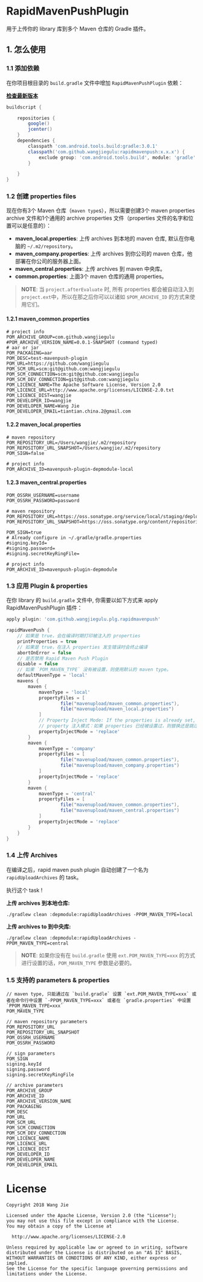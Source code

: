# RapidMavenPushPlugin

用于上传你的 library 库到多个 Maven 仓库的 Gradle 插件。

## 1. 怎么使用

### 1.1 添加依赖

在你项目根目录的 `build.gradle` 文件中增加 `RapidMavenPushPlugin` 依赖：

**[检查最新版本](http://search.maven.org/#search%7Cga%7C1%7Crapidmavenpush)**

```gradle
buildscript {

    repositories {
        google()
        jcenter()
    }
    dependencies {
        classpath 'com.android.tools.build:gradle:3.0.1'
        classpath('com.github.wangjiegulu:rapidmavenpush:x.x.x') {
            exclude group: 'com.android.tools.build', module: 'gradle'
        }

    }
}
```

### 1.2 创建 properties files

现在你有3个 Maven 仓库（`maven type`s），所以需要创建3个 maven properties archive 文件和1个通用的 archive properties 文件（properties 文件的名字和位置可以是任意的）：

- **maven_local.properties**: 上传 archives 到本地的 maven 仓库, 默认在你电脑的 `~/.m2/repository`。
- **maven_company.properties**: 上传 archives 到你公司的 maven 仓库，他部署在你公司的服务器上面。
- **maven_central.properties**: 上传 archives 到 maven 中央库。
- **common.properties**: 上面3个 maven 仓库的通用 properties。

> **NOTE**: 当 `project.afterEvaluate` 时, 所有 properties 都会被自动注入到 `project.ext`中，所以在那之后你可以以诸如 `$POM_ARCHIVE_ID` 的方式来使用它们。

#### 1.2.1 maven_common.properties

```
# project info
POM_ARCHIVE_GROUP=com.github.wangjiegulu
#POM_ARCHIVE_VERSION_NAME=0.0.1-SNAPSHOT (command typed)
# aar or jar
POM_PACKAGING=aar
POM_DESC=test-mavenpush-plugin
POM_URL=https://github.com/wangjiegulu
POM_SCM_URL=scm:git@github.com:wangjiegulu
POM_SCM_CONNECTION=scm:git@github.com:wangjiegulu
POM_SCM_DEV_CONNECTION=git@github.com:wangjiegulu
POM_LICENCE_NAME=The Apache Software License, Version 2.0
POM_LICENCE_URL=http://www.apache.org/licenses/LICENSE-2.0.txt
POM_LICENCE_DIST=wangjie
POM_DEVELOPER_ID=wangjie
POM_DEVELOPER_NAME=Wang Jie
POM_DEVELOPER_EMAIL=tiantian.china.2@gmail.com
```

#### 1.2.2 maven_local.properties

```
# maven repository
POM_REPOSITORY_URL=/Users/wangjie/.m2/repository
POM_REPOSITORY_URL_SNAPSHOT=/Users/wangjie/.m2/repository
POM_SIGN=false

# project info
POM_ARCHIVE_ID=mavenpush-plugin-depmodule-local

```

#### 1.2.3 maven_central.properties

```
POM_OSSRH_USERNAME=username
POM_OSSRH_PASSWORD=password

# maven repository
POM_REPOSITORY_URL=https://oss.sonatype.org/service/local/staging/deploy/maven2/
POM_REPOSITORY_URL_SNAPSHOT=https://oss.sonatype.org/content/repositories/snapshots/

POM_SIGN=true
# Already configure in ~/.gradle/gradle.properties
#signing.keyId=
#signing.password=
#signing.secretKeyRingFile=

# project info
POM_ARCHIVE_ID=mavenpush-plugin-depmodule
```

### 1.3 应用 Plugin & properties

在你 library 的 `build.gradle` 文件中, 你需要以如下方式来 apply RapidMavenPushPlugin 插件：

```gradle
apply plugin: 'com.github.wangjiegulu.plg.rapidmavenpush'

rapidMavenPush {
    // 如果是 true，会在编译时期打印被注入的 properties
    printProperties = true
    // 如果是 true，在注入 properties 发生错误时会终止编译
    abortOnError = false
    // 是否禁用 Rapid Maven Push Plugin
    disable = false
    // 如果 `POM_MAVEN_TYPE` 没有被设置，则使用默认的 maven type。
    defaultMavenType = 'local'
    mavens {
        maven {
            mavenType = 'local'
            propertyFiles = [
                    file("mavenupload/maven_common.properties"),
                    file("mavenupload/maven_local.properties")
            ]
            // Property Inject Mode: If the properties is already set, replace it or skip
            // property 注入模式：如果 properties 已经被设置过，则替换还是跳过
            propertyInjectMode = 'replace'
        }
        maven {
            mavenType = 'company'
            propertyFiles = [
                    file("mavenupload/maven_common.properties"),
                    file("mavenupload/maven_company.properties")
            ]
            propertyInjectMode = 'replace'
        }
        maven {
            mavenType = 'central'
            propertyFiles = [
                    file("mavenupload/maven_common.properties"),
                    file("mavenupload/maven_central.properties")
            ]
            propertyInjectMode = 'replace'
        }
    }
}
```

### 1.4 上传 Archives

在编译之后，rapid maven push plugin 自动创建了一个名为 `rapidUploadArchives` 的 task。

执行这个 task !

**上传 archives 到本地仓库:**

```
./gradlew clean :depmodule:rapidUploadArchives -PPOM_MAVEN_TYPE=local
```

**上传 archives to 到中央库:**

```
./gradlew clean :depmodule:rapidUploadArchives -PPOM_MAVEN_TYPE=central
```

> **NOTE**: 如果你没有在 `build.gradle` 使用 `ext.POM_MAVEN_TYPE=xxx` 的方式进行设置的话，`POM_MAVEN_TYPE` 参数是必要的。


### 1.5 支持的 parameters & properties

```
// maven type, 只能通过在 `build.gradle` 设置 `ext.POM_MAVEN_TYPE=xxx` 或者在命令行中设置 `-PPOM_MAVEN_TYPE=xxx` 或者在 `gradle.properties` 中设置 `PPOM_MAVEN_TYPE=xxx`
POM_MAVEN_TYPE

// maven repository parameters
POM_REPOSITORY_URL
POM_REPOSITORY_URL_SNAPSHOT
POM_OSSRH_USERNAME
POM_OSSRH_PASSWORD

// sign parameters
POM_SIGN
signing.keyId
signing.password
signing.secretKeyRingFile

// archive parameters
POM_ARCHIVE_GROUP
POM_ARCHIVE_ID
POM_ARCHIVE_VERSION_NAME
POM_PACKAGING
POM_DESC
POM_URL
POM_SCM_URL
POM_SCM_CONNECTION
POM_SCM_DEV_CONNECTION
POM_LICENCE_NAME
POM_LICENCE_URL
POM_LICENCE_DIST
POM_DEVELOPER_ID
POM_DEVELOPER_NAME
POM_DEVELOPER_EMAIL
```

License
=======

```
Copyright 2018 Wang Jie

Licensed under the Apache License, Version 2.0 (the "License");
you may not use this file except in compliance with the License.
You may obtain a copy of the License at

  http://www.apache.org/licenses/LICENSE-2.0

Unless required by applicable law or agreed to in writing, software
distributed under the License is distributed on an "AS IS" BASIS,
WITHOUT WARRANTIES OR CONDITIONS OF ANY KIND, either express or implied.
See the License for the specific language governing permissions and
limitations under the License.
```


